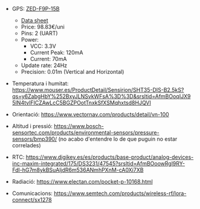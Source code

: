 - GPS: [ZED-F9P-15B](https://www.u-blox.com/en/product/zed-f9p-module)
  - [Data sheet](https://content.u-blox.com/sites/default/files/documents/ZED-F9P-15B_DataSheet_UBX-23009090.pdf)
  - Price: 98.83€/uni
  - Pins: 2 (UART)
  - Power:
    - VCC: 3.3V
    - Current Peak: 120mA
    - Current: 70mA
  - Update rate: 24Hz
  - Precision: 0.01m (Vertical and Horizontal)

- Temperatura i humitat: https://www.mouser.es/ProductDetail/Sensirion/SHT35-DIS-B2.5kS?qs=y6ZabgHbY%252BxyJLNSvkWFsA%3D%3D&srsltid=AfmBOoqIJX95IN4tvlFICZAwLcC5BGZPOotTnxkSfXSMqhxtsd8HJQVI
- Orientació: https://www.vectornav.com/products/detail/vn-100
- Altitud i pressió: https://www.bosch-sensortec.com/products/environmental-sensors/pressure-sensors/bmp390/ (no acabo d'entendre lo de que puguin no estar correlades)
- RTC: https://www.digikey.es/es/products/base-product/analog-devices-inc-maxim-integrated/175/DS3231/47545?srsltid=AfmBOoowRgl9RY-Fdl-hG7m8ykBSuAljdR6m536ANmhPXnM-cA0Xi7XB
- Radiació: https://www.electan.com/pocket-p-10168.html
- Comunicacions: https://www.semtech.com/products/wireless-rf/lora-connect/sx1278